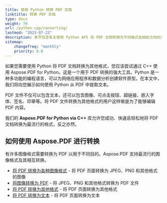 ```yaml
---
title: 使用 Python 转换 PDF 文档
linktitle: 转换 PDF 文档
type: docs
weight: 70
url: /python-cpp/converting/
lastmod: "2023-07-22"
description: 本节包含有关使用 Python API 将 PDF 文档转换为不同格式及相反方向的文章。
sitemap:
    changefreq: "monthly"
    priority: 0.8
---
```


如果您需要使用 Python 将 PDF 文档转换为其他格式，您应该尝试通过 C++ 使用 Aspose.PDF for Python。这是一个用于 PDF 转换的强大工具。Python 是一种多功能的编程语言，可以为网络应用程序和数据分析创建软件原型。在本文中，我们将向您展示如何使用 Python 从 PDF 中提取文本。

PDF 文件不仅可以包含文本，还可以包含图像、可点击按钮、超链接、嵌入字体、签名、印章等。将 PDF 文件转换为其他格式的用户这样做是为了能够编辑 PDF 内容。

我们的 **Aspose.PDF for Python via C++** 库允许您成功、快速且轻松地将 PDF 文档转换为最流行的格式，反之亦然。

## 如何使用 Aspose.PDF 进行转换

有许多图像格式需要转换为 PDF 以用于不同目的。Aspose.PDF 支持最流行的图像格式及其相互转换。

- [将 PDF 转换为各种图像格式](/pdf/python-cpp/convert-pdf-to-images-format/) - 将 PDF 页面转换为 JPEG、PNG 和其他格式的图像
- [将图像转换为 PDF](/pdf/python-cpp/convert-image-to-pdf/) - 将 JPEG、PNG 和其他格式转换为 PDF 文件
- [将 PDF 转换为其他格式](/pdf/python-cpp/convert-pdf-to-other-files/) - 将 PDF 页面转换为其他格式
- [将 PDF 转换为文本](/pdf/python-cpp/convert-pdf-to-txt/) - 将 PDF 页面转换为文本
